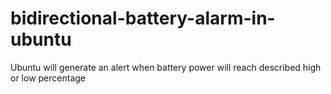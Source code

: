 # bidirectional-battery-alarm-in-ubuntu
Ubuntu will generate an alert when battery power will reach described high or low percentage
